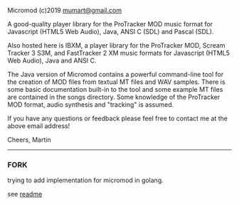 
Micromod (c)2019 mumart@gmail.com

A good-quality player library for the ProTracker MOD music format
for Javascript (HTML5 Web Audio), Java, ANSI C (SDL) and Pascal (SDL).

Also hosted here is IBXM, a player library for the ProTracker MOD,
Scream Tracker 3 S3M, and FastTracker 2 XM music formats for Javascript
(HTML5 Web Audio), Java and ANSI C.

The Java version of Micromod contains a powerful command-line tool for
the creation of MOD files from textual MT files and WAV samples.
There is some basic documentation built-in to the tool and some example
MT files are contained in the songs directory. Some knowledge of the
ProTracker MOD format, audio synthesis and "tracking" is assumed.

If you have any questions or feedback please feel free to
contact me at the above email address!

Cheers,
Martin

---

### FORK

trying to add implementation for micromod in golang. 

see [readme](micromod-go/README.md)